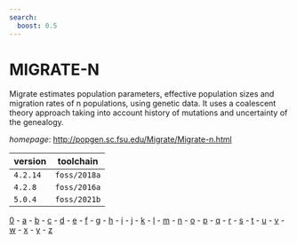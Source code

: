 ```yaml
---
search:
  boost: 0.5
---
```

# MIGRATE-N

Migrate estimates population parameters, effective population sizes and migration rates of n populations, using genetic data.  It  uses a coalescent theory approach taking into account history of  mutations and uncertainty of the genealogy.

*homepage*: <http://popgen.sc.fsu.edu/Migrate/Migrate-n.html>

version | toolchain
--------|----------
``4.2.14`` | ``foss/2018a``
``4.2.8`` | ``foss/2016a``
``5.0.4`` | ``foss/2021b``

[0](../0/index.md) - [a](../a/index.md) - [b](../b/index.md) - [c](../c/index.md) - [d](../d/index.md) - [e](../e/index.md) - [f](../f/index.md) - [g](../g/index.md) - [h](../h/index.md) - [i](../i/index.md) - [j](../j/index.md) - [k](../k/index.md) - [l](../l/index.md) - [m](../m/index.md) - [n](../n/index.md) - [o](../o/index.md) - [p](../p/index.md) - [q](../q/index.md) - [r](../r/index.md) - [s](../s/index.md) - [t](../t/index.md) - [u](../u/index.md) - [v](../v/index.md) - [w](../w/index.md) - [x](../x/index.md) - [y](../y/index.md) - [z](../z/index.md)

